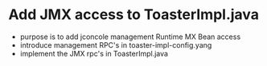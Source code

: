 # Add JMX access to ToasterImpl.java

- purpose is to add jconcole management Runtime MX Bean access
- introduce management RPC's in toaster-impl-config.yang
- implement the JMX rpc's in ToasterImpl.java
